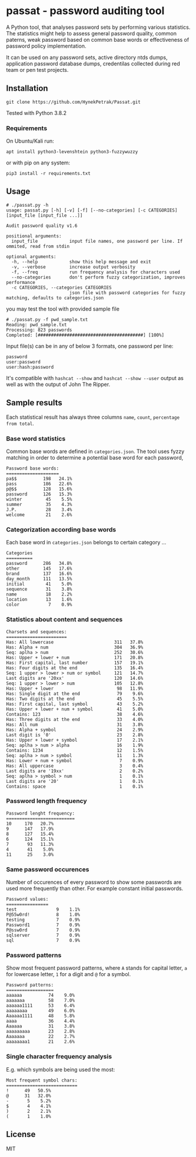 # passat - password auditing tool

A Python tool, that analyses password sets by performing various statistics. The statistics might help to assess general password quality, common paterns, weak password based on common base words or effectiveness of password policy implementation. 

It can be used on any password sets, active directory ntds dumps, application password database dumps, credentilas collected during red team or pen test projects.

## Installation

```
git clone https://github.com/HynekPetrak/Passat.git
```
Tested with Python 3.8.2

### Requirements

On Ubuntu/Kali run:

```
apt install python3-levenshtein python3-fuzzywuzzy
```
or with pip on any system:

```
pip3 install -r requirements.txt
```

## Usage 

```
# ./passat.py -h
usage: passat.py [-h] [-v] [-f] [--no-categories] [-c CATEGORIES] [input_file [input_file ...]]

Audit password quality v1.6

positional arguments:
  input_file            input file names, one password per line. If ommited, read from stdin

optional arguments:
  -h, --help            show this help message and exit
  -v, --verbose         increase output verbosity
  -f, --freq            run frequency analysis for characters used
  --no-categories       don't perform fuzzy categorization, improves performance
  -c CATEGORIES, --categories CATEGORIES
                        json file with password categories for fuzzy matching, defaults to categories.json

```

you may test the tool with provided sample file

```
# ./passat.py -f pwd_sample.txt
Reading: pwd_sample.txt
Processing: 823 passwords
Completed: [########################################] [100%]
```
Input file(s) can be in any of below 3 formats, one password per line:
```
password
user:password
user:hash:password
```
It's compatible with `hashcat --show` and `hashcat --show --user` output as well as with the output of John The Ripper.

## Sample results

Each statistical result has always three columns `name`, `count`, `percentage from total`.

### Base word statistics 

Common base words are defined in `categories.json`. The tool uses fyzzy matching in order to determine a potential base word for each password,

```
Password base words:
====================
pa$$          198   24.1%
pass          186   22.6%
p@$$          128   15.6%
password      126   15.3%
winter         45    5.5%
summer         35    4.3%
J.P.           28    3.4%
welcome        21    2.6%
```

### Categorization according base words

Each base word in `categories.json` belongs to certain category ...

```
Categories
==========
password      286   34.8%
other         145   17.6%
brand         137   16.6%
day_month     111   13.5%
initial        41    5.0%
sequence       31    3.8%
name           18    2.2%
location       13    1.6%
color           7    0.9%
```
### Statistics about content and sequences
```
Charsets and sequences:
=======================
Has: All lowercase                       311   37.8%
Has: Alpha + num                         304   36.9%
Seq: aplha > num                         252   30.6%
Has: Upper + lower + num                 171   20.8%
Has: First capital, last number          157   19.1%
Has: Four digits at the end              135   16.4%
Seq: 1 upper > lower > num or symbol     121   14.7%
Last digits are '20xx'                   120   14.6%
Seq: 1 upper > lower > num               105   12.8%
Has: Upper + lower                        98   11.9%
Has: Single digit at the end              79    9.6%
Has: Two digits at the end                45    5.5%
Has: First capital, last symbol           43    5.2%
Has: Upper + lower + num + symbol         41    5.0%
Contains: 123                             38    4.6%
Has: Three digits at the end              33    4.0%
Has: All num                              31    3.8%
Has: Alpha + symbol                       24    2.9%
Last digit is '0'                         23    2.8%
Has: Upper + lower + symbol               17    2.1%
Seq: aplha > num > alpha                  16    1.9%
Contains: 1234                            12    1.5%
Seq: aplha > num > symbol                 11    1.3%
Has: Lower + num + symbol                  7    0.9%
Has: All uppercase                         3    0.4%
Last digits are '19xx'                     2    0.2%
Seq: aplha > symbol > num                  1    0.1%
Last digits are '20'                       1    0.1%
Contains: space                            1    0.1%
```


### Password length frequency

```
Password lenght frequency:
==========================
10     170   20.7%
9      147   17.9%
8      127   15.4%
6      124   15.1%
7       93   11.3%
4       41    5.0%
11      25    3.0%
```
### Same password occurences
Number of occurences of every password to show some passwords are used more frequently than other. For example constant initial passwords.
```
Password values:
================
test               9    1.1%
P@55w0rd!          8    1.0%
testing            7    0.9%
Password1          7    0.9%
P@ssw0rd           7    0.9%
sqlserver          7    0.9%
sql                7    0.9%
```

### Password patterns

Show most frequent password patterns, where `A` stands for capital letter, `a` for lowercase letter, `1` for a digit and `@` for a symbol.
```
Password patterns:
==================
aaaaaa          74    9.0%
aaaaaaa         58    7.0%
aaaaaa1111      53    6.4%
aaaaaaaa        49    6.0%
Aaaaaa1111      48    5.8%
aaaa            36    4.4%
Aaaaaa          31    3.8%
aaaaaaaaa       23    2.8%
Aaaaaaa         22    2.7%
aaaaaaaa1       21    2.6%
```

### Single character frequency analysis

E.g. which symbols are being used the most:
```
Most frequent symbol chars:
===========================
!      49   50.5%
@      31   32.0%
-       5    5.2%
$       4    4.1%
)       2    2.1%
(       1    1.0%
```

## License

MIT
